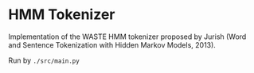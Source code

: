 # HMM Tokenizer

Implementation of the WASTE HMM tokenizer proposed by Jurish (Word and Sentence Tokenization with Hidden Markov Models, 2013).

Run by `./src/main.py`